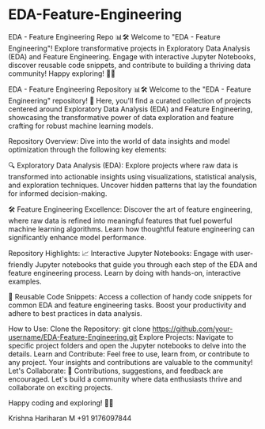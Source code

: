 # EDA-Feature-Engineering
EDA - Feature Engineering Repo 📊🛠️ Welcome to "EDA - Feature Engineering"! Explore transformative projects in Exploratory Data Analysis (EDA) and Feature Engineering. Engage with interactive Jupyter Notebooks, discover reusable code snippets, and contribute to building a thriving data community! Happy exploring! 🚀✨ 

EDA - Feature Engineering Repository 📊🛠️
Welcome to the "EDA - Feature Engineering" repository! 🚀 Here, you'll find a curated collection of projects centered around Exploratory Data Analysis (EDA) and Feature Engineering, showcasing the transformative power of data exploration and feature crafting for robust machine learning models.

Repository Overview:
Dive into the world of data insights and model optimization through the following key elements:

🔍 Exploratory Data Analysis (EDA): Explore projects where raw data is transformed into actionable insights using visualizations, statistical analysis, and exploration techniques. Uncover hidden patterns that lay the foundation for informed decision-making.

🛠️ Feature Engineering Excellence: Discover the art of feature engineering, where raw data is refined into meaningful features that fuel powerful machine learning algorithms. Learn how thoughtful feature engineering can significantly enhance model performance.

Repository Highlights:
📈 Interactive Jupyter Notebooks: Engage with user-friendly Jupyter notebooks that guide you through each step of the EDA and feature engineering process. Learn by doing with hands-on, interactive examples.

🔧 Reusable Code Snippets: Access a collection of handy code snippets for common EDA and feature engineering tasks. Boost your productivity and adhere to best practices in data analysis.


How to Use:
Clone the Repository: git clone https://github.com/your-username/EDA-Feature-Engineering.git
Explore Projects: Navigate to specific project folders and open the Jupyter notebooks to delve into the details.
Learn and Contribute: Feel free to use, learn from, or contribute to any project. Your insights and contributions are valuable to the community!
Let's Collaborate:
🤝 Contributions, suggestions, and feedback are encouraged. Let's build a community where data enthusiasts thrive and collaborate on exciting projects.

Happy coding and exploring! 🚀✨

Krishna Hariharan M
+91 9176097844

